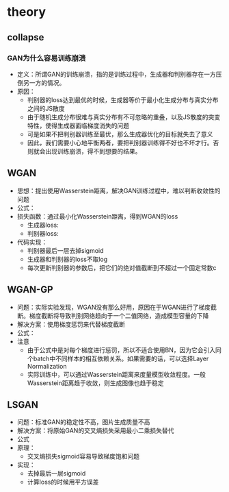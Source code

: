 # theory
## collapse
### GAN为什么容易训练崩溃
- 定义：所谓GAN的训练崩溃，指的是训练过程中，生成器和判别器存在一方压倒另一方的情况。
- 原因：
  - 判别器的loss达到最优的时候，生成器等价于最小化生成分布与真实分布之间的JS散度
  - 由于随机生成分布很难与真实分布有不可忽略的重叠，以及JS散度的突变特性，使得生成器面临梯度消失的问题
  - 可是如果不把判别器训练至最优，那么生成器优化的目标就失去了意义
  - 因此，我们需要小心地平衡两者，要把判别器训练得不好也不坏才行。否则就会出现训练崩溃，得不到想要的结果。
## WGAN
- 思想：提出使用Wasserstein距离，解决GAN训练过程中，难以判断收敛性的问题
- 公式：
- 损失函数：通过最小化Wasserstein距离，得到WGAN的loss
  - 生成器loss:
  - 判别器loss:
- 代码实现：
  - 判别器最后一层去掉sigmoid
  - 生成器和判别器的loss不取log
  - 每次更新判别器的参数后，把它们的绝对值截断到不超过一个固定常数c
## WGAN-GP
- 问题：实际实验发现，WGAN没有那么好用，原因在于WGAN进行了梯度截断。梯度截断将导致判别网络趋向于一个二值网络，造成模型容量的下降
- 解决方案：使用梯度惩罚来代替梯度截断
- 公式：
- 注意
  - 由于公式中是对每个梯度进行惩罚，所以不适合使用BN，因为它会引入同个batch中不同样本的相互依赖关系。如果需要的话，可以选择Layer Normalization
  - 实际训练中，可以通过Wasserstein距离来度量模型收敛程度。一般Wasserstein距离趋于收敛，则生成图像也趋于稳定
## LSGAN
- 问题：标准GAN的稳定性不高，图片生成质量不高
- 解决方案：将原始GAN的交叉熵损失采用最小二乘损失替代
- 公式
- 原理：
  - 交叉熵损失sigmoid容易导致梯度饱和问题
- 实现：
  - 去掉最后一层sigmoid
  - 计算loss的时候用平方误差